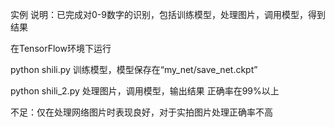 实例
说明：已完成对0-9数字的识别，包括训练模型，处理图片，调用模型，得到结果

在TensorFlow环境下运行

python shili.py
训练模型，模型保存在“my_net/save_net.ckpt”

python shili_2.py
处理图片，调用模型，输出结果
正确率在99%以上

不足：仅在处理网络图片时表现良好，对于实拍图片处理正确率不高
